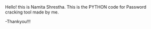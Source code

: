 Hello! this is Namita Shrestha.
This is the PYTHON code for Password cracking tool made by me.

-Thankyou!!!
